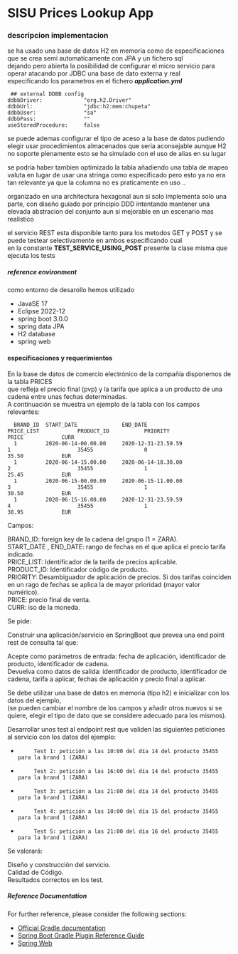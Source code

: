 # SISU Prices Lookup App

### descripcion implementacion

se ha usado una base de datos H2 en memoria como de especificaciones que se crea semi automaticamente con JPA y un fichero sql  
dejando pero abierta la posibilidad de configurar el micro servicio para operar atacando por JDBC una base de dato externa y real  
especificando los parametros en el fichero ***application.yml***  

~~~~
 ## external DDBB config
ddbbDriver:             "org.h2.Driver"
ddbbUrl:                "jdbc:h2:mem:chupeta"
ddbbUser:               "sa"
ddbbPass:               ""
useStoredProcedure:     false
~~~~

se puede ademas configurar el tipo de aceso a la base de datos pudiendo elegir usar procedimientos almacenados que seria aconsejable
aunque H2 no soporte plenamente esto se ha simulado con el uso de alias en su lugar   

se podria haber tambien optimizado la tabla añadiendo una tabla de mapeo valuta en lugar de usar una stringa como especificado 
pero esto ya no era tan relevante ya que la columna no es praticamente en uso .. 

organizado en una architectura hexagonal aun si solo implementa solo una parte, con diseño guiado por principio DDD
intentando mantener una elevada abstracion del conjunto aun si mejorable en un escenario mas realistico

el servicio REST esta disponible tanto para los metodos GET y POST 
y se puede testear selectivamente en ambos especificando cual  
en la constante **TEST_SERVICE_USING_POST** presente la clase misma que ejecuta los tests 

##### reference environment

como entorno de desarollo hemos utilizado 

- JavaSE 17
- Eclipse 2022-12
- spring boot 3.0.0
- spring data JPA
- H2 database
- spring web


#### especificaciones y requerimientos

En la base de datos de comercio electrónico de la compañía disponemos de la tabla PRICES  
 que refleja el precio final (pvp) y la tarifa que aplica a un producto de una cadena entre unas fechas determinadas.  
 A continuación se muestra un ejemplo de la tabla con los campos relevantes:
 
~~~~  
  BRAND_ID  START_DATE              END_DATE                            PRICE_LIST            PRODUCT_ID           PRIORITY                 PRICE            CURR
  1         2020-06-14-00.00.00     2020-12-31-23.59.59                 1                     35455                0                         35.50            EUR  
  1         2020-06-14-15.00.00     2020-06-14-18.30.00                 2                     35455                1                         25.45            EUR  
  1         2020-06-15-00.00.00     2020-06-15-11.00.00                 3                     35455                1                         30.50            EUR  
  1         2020-06-15-16.00.00     2020-12-31-23.59.59                 4                     35455                1                         38.95            EUR 
~~~~
Campos:  
 
BRAND_ID: foreign key de la cadena del grupo (1 = ZARA).  
START_DATE , END_DATE: rango de fechas en el que aplica el precio tarifa indicado.  
PRICE_LIST: Identificador de la tarifa de precios aplicable.  
PRODUCT_ID: Identificador código de producto.  
PRIORITY: Desambiguador de aplicación de precios. Si dos tarifas coinciden en un rago de fechas se aplica la de mayor prioridad (mayor valor numérico).  
PRICE: precio final de venta.  
CURR: iso de la moneda.  
 
Se pide:  
 
Construir una aplicación/servicio en SpringBoot que provea una end point rest de consulta  tal que:  
 
Acepte como parámetros de entrada: fecha de aplicación, identificador de producto, identificador de cadena.  
Devuelva como datos de salida: identificador de producto, identificador de cadena, tarifa a aplicar, fechas de aplicación y precio final a aplicar.  
 
Se debe utilizar una base de datos en memoria (tipo h2) e inicializar con los datos del ejemplo,  
(se pueden cambiar el nombre de los campos y añadir otros nuevos si se quiere, elegir el tipo de dato que se considere adecuado para los mismos).  
              
Desarrollar unos test al endpoint rest que  validen las siguientes peticiones al servicio con los datos del ejemplo:  
                                                                                       
  -          Test 1: petición a las 10:00 del día 14 del producto 35455   para la brand 1 (ZARA)
  -          Test 2: petición a las 16:00 del día 14 del producto 35455   para la brand 1 (ZARA)
  -          Test 3: petición a las 21:00 del día 14 del producto 35455   para la brand 1 (ZARA)
  -          Test 4: petición a las 10:00 del día 15 del producto 35455   para la brand 1 (ZARA)
  -          Test 5: petición a las 21:00 del día 16 del producto 35455   para la brand 1 (ZARA)
 
 
Se valorará:
 
Diseño y construcción del servicio.  
Calidad de Código.  
Resultados correctos en los test.  



##### Reference Documentation
For further reference, please consider the following sections:

* [Official Gradle documentation](https://docs.gradle.org)
* [Spring Boot Gradle Plugin Reference Guide](https://docs.spring.io/spring-boot/docs/3.0.0/gradle-plugin/reference/html/)
* [Spring Web](https://docs.spring.io/spring-boot/docs/3.0.0/reference/htmlsingle/#web)
  